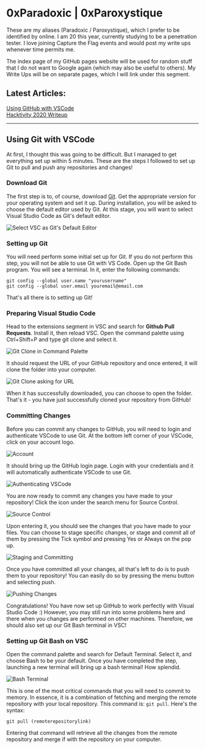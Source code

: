 # 0xParadoxic | 0xParoxystique
These are my aliases (Paradoxic / Paroxystique), which I prefer to be identified by online. I am 20 this year, currently studying to be a penetration tester. I love joining Capture the Flag events and would post my write ups whenever time permits me.

The index page of my GitHub pages website will be used for random stuff that I do not want to Google again (which may also be useful to others). My Write Ups will be on separate pages, which I will link under this segment.

## Latest Articles:
[Using GitHub with VSCode](https://0xvolatus.github.io/)  
[Hacktivity 2020 Writeup](https://0xvolatus.github.io/Hacktivity-2020/)

---

## Using Git with VSCode
At first, I thought this was going to be difficult. But I managed to get everything set up within 5 minutes. These are the steps I followed to set up Git to pull and push any repositories and changes!

### Download Git
The first step is to, of course, download [Git](https://git-scm.com/downloads). Get the appropriate version for your operating system and set it up. During installation, you will be asked to choose the default editor used by Git. At this stage, you will want to select Visual Studio Code as Git's default editor.

![Select VSC as Git's Default Editor](/Using%20GitHub%20with%20VSCode/VSC%20Selected.png)

### Setting up Git
You will need perform some initial set up for Git. If you do not perform this step, you will not be able to use Git with VS Code. Open up the Git Bash program. You will see a terminal. In it, enter the following commands:

```
git config --global user.name "yourusername"
git config --global user.email youremail@email.com
```
That's all there is to setting up Git!

### Preparing Visual Studio Code
Head to the extensions segment in VSC and search for **Github Pull Requests**. Install it, then reload VSC. Open the command palette using Ctrl+Shift+P and type git clone and select it. 

![Git Clone in Command Palette](/Using%20GitHub%20with%20VSCode/Git%20Clone.png)

It should request the URL of your GitHub repository and once entered, it will clone the folder into your computer.

![Git Clone asking for URL](/Using%20GitHub%20with%20VSCode/Clone%20URL.png)

When it has successfully downloaded, you can choose to open the folder. That's it - you have just successfully cloned your repository from GitHub!

### Committing Changes
Before you can commit any changes to GitHub, you will need to login and authenticate VSCode to use Git. At the bottom left corner of your VSCode, click on your account logo. 

![Account](/Using%20GitHub%20with%20VSCode/Account.png)

It should bring up the GitHub login page. Login with your credentials and it will automatically authenticate VSCode to use Git.

![Authenticating VSCode](/Using%20GitHub%20with%20VSCode/Login.png)

You are now ready to commit any changes you have made to your repository! Click the icon under the search menu for Source Control.

![Source Control](/Using%20GitHub%20with%20VSCode/Source%20Control.png)

Upon entering it, you should see the changes that you have made to your files. You can choose to stage specific changes, or stage and commit all of them by pressing the Tick symbol and pressing Yes or Always on the pop up.

![Staging and Committing](/Using%20GitHub%20with%20VSCode/Staging%20and%20Committing.png)

Once you have committed all your changes, all that's left to do is to push them to your repository! You can easily do so by pressing the menu button and selecting push.

![Pushing Changes](/Using%20GitHub%20with%20VSCode/Pushing.png)

Congratulations! You have now set up GitHub to work perfectly with Visual Studio Code :) However, you may still run into some problems here and there when you changes are performed on other machines. Therefore, we should also set up our Git Bash terminal in VSC!

### Setting up Git Bash on VSC
Open the command palette and search for Default Terminal. Select it, and choose Bash to be your default. Once you have completed the step, launching a new terminal will bring up a bash terminal! How splendid.

![Bash Terminal](/Using%20GitHub%20with%20VSCode/Bash.png)

This is one of the most critical commands that you will need to commit to memory. In essence, it is a combination of fetching and merging the remote repository with your local repository. This command is: ```git pull```. Here's the syntax:
```
git pull (remoterepositorylink)
```

Entering that command will retrieve all the changes from the remote repository and merge if with the repository on your computer. 